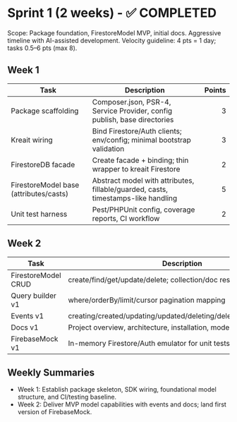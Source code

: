 # Sprint 1 (2 weeks) - ✅ COMPLETED

Scope: Package foundation, FirestoreModel MVP, initial docs. Aggressive timeline with AI-assisted development.
Velocity guideline: 4 pts = 1 day; tasks 0.5–6 pts (max 8).

## Week 1

| Task | Description | Points |
| --- | --- | ---: |
| Package scaffolding | Composer.json, PSR-4, Service Provider, config publish, base directories | 3 |
| Kreait wiring | Bind Firestore/Auth clients; env/config; minimal bootstrap validation | 3 |
| FirestoreDB facade | Create facade + binding; thin wrapper to kreait Firestore | 2 |
| FirestoreModel base (attributes/casts) | Abstract model with attributes, fillable/guarded, casts, timestamps-like handling | 5 |
| Unit test harness | Pest/PHPUnit config, coverage reports, CI workflow | 2 |

## Week 2

| Task | Description | Points |
| --- | --- | ---: |
| FirestoreModel CRUD | create/find/get/update/delete; collection/doc resolution | 5 |
| Query builder v1 | where/orderBy/limit/cursor pagination mapping | 4 |
| Events v1 | creating/created/updating/updated/deleting/deleted/saved/retrieved | 2 |
| Docs v1 | Project overview, architecture, installation, model quickstart | 2 |
| FirebaseMock v1 | In-memory Firestore/Auth emulator for unit tests | 5 |

## Weekly Summaries
- Week 1: Establish package skeleton, SDK wiring, foundational model structure, and CI/testing baseline.
- Week 2: Deliver MVP model capabilities with events and docs; land first version of FirebaseMock.

